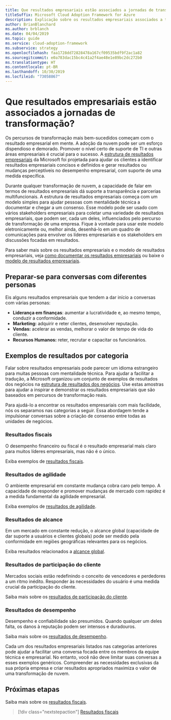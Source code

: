 ```yaml
---
title: Que resultados empresariais estão associados a jornadas de transformação?
titleSuffix: Microsoft Cloud Adoption Framework for Azure
description: Explicação sobre os resultados empresariais associados a transformações da nuvem.
author: BrianBlanchard
ms.author: brblanch
ms.date: 04/04/2019
ms.topic: guide
ms.service: cloud-adoption-framework
ms.subservice: strategy
ms.openlocfilehash: faa1728dd72828478a167cf09535bdf9f2ac1a82
ms.sourcegitcommit: e0a783dac15bc4c41a2f4ae48e1e89bc2dc272b0
ms.translationtype: HT
ms.contentlocale: pt-BR
ms.lasthandoff: 10/30/2019
ms.locfileid: "73058867"
---
```

<!-- markdownlint-disable MD026 -->

# <a name="what-business-outcomes-are-associated-with-transformation-journeys"></a>Que resultados empresariais estão associados a jornadas de transformação?

Os percursos de transformação mais bem-sucedidos começam com o resultado empresarial em mente. A adoção da nuvem pode ser um esforço dispendioso e demorado. Promover o nível certo de suporte de TI e outras áreas empresariais é crucial para o sucesso. A [estrutura de resultados empresariais](../index.md) da Microsoft foi projetada para ajudar os clientes a identificar resultados empresariais concisos e definidos e gerar resultados ou mudanças perceptíveis no desempenho empresarial, com suporte de uma medida específica.

Durante qualquer transformação de nuvem, a capacidade de falar em termos de resultados empresariais dá suporte a transparência e parcerias multifuncionais. A estrutura de resultados empresariais começa com um modelo simples para ajudar pessoas com mentalidade técnica a documentar e chegar a um consenso. Esse modelo pode ser usado com vários stakeholders empresariais para coletar uma variedade de resultados empresariais, que podem ser, cada um deles, influenciados pelo percurso de transformação de uma empresa. Fique à vontade para usar este modelo eletronicamente ou, melhor ainda, desenhá-lo em um quadro de comunicações para envolver os líderes empresariais e os stakeholders em discussões focadas em resultados.

Para saber mais sobre os resultados empresariais e o modelo de resultados empresariais, veja [como documentar os resultados empresariais](./business-outcome-template.md) ou baixe o [modelo de resultados empresariais](https://archcenter.blob.core.windows.net/cdn/business-outcome-template.xlsx).

## <a name="prepare-for-conversations-with-different-personas"></a>Preparar-se para conversas com diferentes personas

Eis alguns resultados empresariais que tendem a dar início a conversas com várias personas:

- **Liderança em finanças**: aumentar a lucratividade e, ao mesmo tempo, conduzir a conformidade.
- **Marketing:** adquirir e reter clientes, desenvolver reputação.
- **Vendas:** acelerar as vendas, melhorar o valor de tempo de vida do cliente.
- **Recursos Humanos:** reter, recrutar e capacitar os funcionários.

## <a name="sample-outcomes-by-category"></a>Exemplos de resultados por categoria

Falar sobre resultados empresariais pode parecer um idioma estrangeiro para muitas pessoas com mentalidade técnica. Para ajudar a facilitar a tradução, a Microsoft organizou um conjunto de exemplos de resultados dos negócios na [estrutura de resultados dos negócios](../index.md). Use estas amostras para ajudar a inspirar e demonstrar os resultados empresariais que são baseados em percursos de transformação reais.

Para ajudá-lo a encontrar os resultados empresariais com mais facilidade, nós os separamos nas categorias a seguir. Essa abordagem tende a impulsionar conversas sobre a criação de consenso entre todas as unidades de negócios.

### <a name="fiscal-outcomes"></a>Resultados fiscais

O desempenho financeiro ou fiscal é o resultado empresarial mais claro para muitos líderes empresariais, mas não é o único.

Exiba exemplos de [resultados fiscais](./fiscal-outcomes.md).

### <a name="agility-outcomes"></a>Resultados de agilidade

O ambiente empresarial em constante mudança cobra caro pelo tempo. A capacidade de responder e promover mudanças de mercado com rapidez é a medida fundamental da agilidade empresarial.

Exiba exemplos de [resultados de agilidade](./agility-outcomes.md).

### <a name="reach-outcomes"></a>Resultados de alcance

Em um mercado em constante redução, o alcance global (capacidade de dar suporte a usuários e clientes globais) pode ser medido pela conformidade em regiões geográficas relevantes para os negócios.

Exiba resultados relacionados a [alcance global](./reach-outcomes.md).

### <a name="customer-engagement-outcomes"></a>Resultados de participação do cliente

Mercados sociais estão redefinindo o conceito de vencedores e perdedores a um ritmo inédito. Responder às necessidades do usuário é uma medida crucial da participação do cliente.

Saiba mais sobre os [resultados de participação do cliente](./engagement-outcomes.md).

### <a name="performance-outcomes"></a>Resultados de desempenho

Desempenho e confiabilidade são presumidos. Quando qualquer um deles falta, os danos à reputação podem ser intensos e duradouros.

Saiba mais sobre os [resultados de desempenho](./performance-outcomes.md).

Cada um dos resultados empresariais listados nas categorias anteriores pode ajudar a facilitar uma conversa focada entre os membros da equipe técnica e empresarial. No entanto, você não deve limitar suas conversas a esses exemplos genéricos. Compreender as necessidades exclusivas da sua própria empresa e criar resultados apropriados maximiza o valor de uma transformação de nuvem.

## <a name="next-steps"></a>Próximas etapas

Saiba mais sobre os [resultados fiscais](./fiscal-outcomes.md).

> [!div class="nextstepaction"]
> [Resultados fiscais](./fiscal-outcomes.md)
